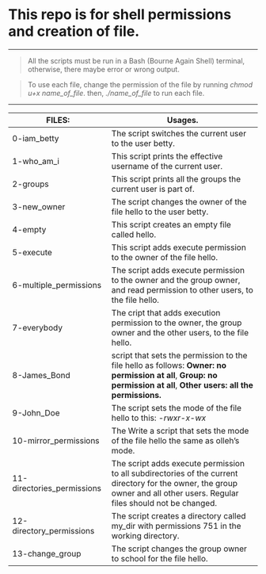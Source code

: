 # This repo is for shell permissions and creation of file.

--------
> All the scripts must be run in a Bash (Bourne Again Shell) terminal, otherwise, there maybe error or wrong output. 

  > To use each file, change the permission of the file by running *chmod u+x name_of_file*. then, *./name_of_file* to run each file. 
--------

| FILES:		 	                         | Usages.
 ----------------------------------- | --------------------------------------------------------------------------------------------------- |
| 0-iam_betty       	                | The script switches the current user to the user betty.         		                  |
| 1-who_am_i 	                       | This script prints the effective username of the current user.                      |
| 2-groups                           | This script prints all the groups the current user is part of. |
| 3-new_owner                        | The script changes the owner of the file hello to the user betty. |
| 4-empty                            | This script creates an empty file called hello. |
| 5-execute                          | This script adds execute permission to the owner of the file hello. |
| 6-multiple_permissions             | The  script adds execute permission to the owner and the group owner, and read permission to other users, to the file hello. |
| 7-everybody                        | The cript that adds execution permission to the owner, the group owner and the other users, to the file hello. |
| 8-James_Bond                       |  script that sets the permission to the file hello as follows: **Owner: no permission at all**, **Group: no permission at all**, **Other users: all the permissions.** |
| 9-John_Doe                         | The script sets the mode of the file hello to this: *_-rwxr-x-wx_* |
| 10-mirror_permissions              | The Write a script that sets the mode of the file hello the same as olleh’s mode. |
| 11-directories_permissions         | The  script adds execute permission to all subdirectories of the current directory for the owner, the group owner and all other users. Regular files should not be changed. |
| 12-directory_permissions           | The script creates a directory called my_dir with permissions 751 in the working directory. |
| 13-change_group                    | The script changes the group owner to school for the file hello. |

